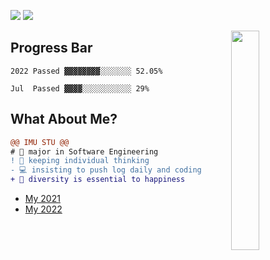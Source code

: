 ![](https://komarev.com/ghpvc/?username=bGZoCg) <a href = "http://blog.bgzo.cc"><img src="https://img.shields.io/github/last-commit/bgzo/blog?color=ff69b4&label=blog%20update%20%40%20"/></a>

<img align="right" width="30%" src="https://media.giphy.com/media/k8kITi9SAwe9JWbUaH/giphy.gif">

## Progress Bar

```
2022 Passed ▓▓▓▓▓▓▓▓░░░░░░░ 52.05%

Jul  Passed ▓▓▓▓░░░░░░░░░░░ 29%
```
## What About Me?

```diff
@@ IMU STU @@
# 📖 major in Software Engineering
! 🤔 keeping individual thinking
- 💻 insisting to push log daily and coding  
+ 🎯 diversity is essential to happiness
```

- [My 2021](https://github.com/bGZoCg/2021)
- [My 2022](https://github.com/bGZoCg/2022)

